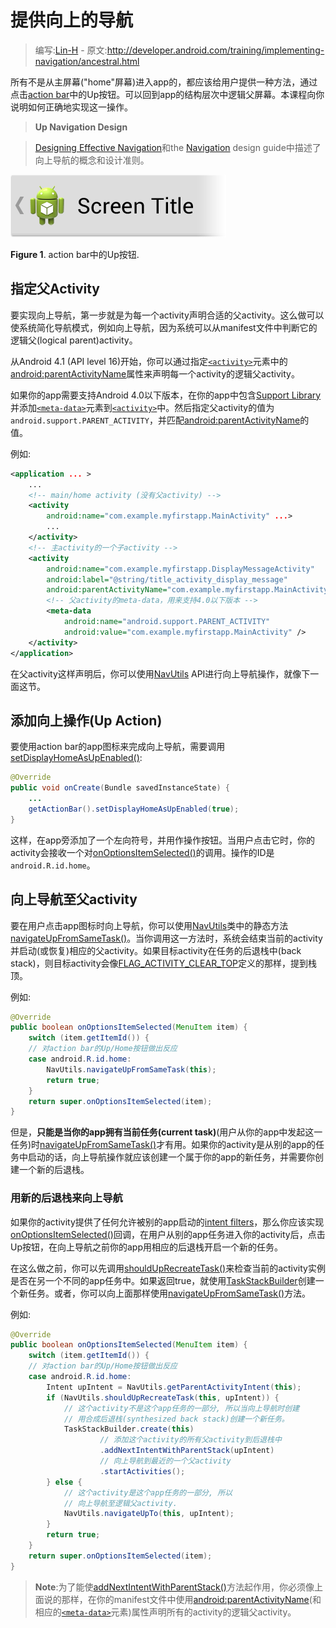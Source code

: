 # 提供向上的导航

> 编写:[Lin-H](https://github.com/Lin-H) - 原文:<http://developer.android.com/training/implementing-navigation/ancestral.html>

所有不是从主屏幕("home"屏幕)进入app的，都应该给用户提供一种方法，通过点击[action bar](http://developer.android.com/guide/topics/ui/actionbar.html)中的Up按钮。可以回到app的结构层次中逻辑父屏幕。本课程向你说明如何正确地实现这一操作。

>**Up Navigation Design**

>[Designing Effective Navigation](http://developer.android.com/training/design-navigation/ancestral-temporal.html)和the [Navigation](http://developer.android.com/training/design-navigation/ancestral-temporal.html) design guide中描述了向上导航的概念和设计准则。

![Figure 1. action bar中的Up按钮.](implementing-navigation-up.png)

**Figure 1**. action bar中的Up按钮.

## 指定父Activity

要实现向上导航，第一步就是为每一个activity声明合适的父activity。这么做可以使系统简化导航模式，例如向上导航，因为系统可以从manifest文件中判断它的逻辑父(logical parent)activity。

从Android 4.1 (API level 16)开始，你可以通过指定[`<activity>`](http://developer.android.com/guide/topics/manifest/activity-element.html)元素中的[android:parentActivityName](http://developer.android.com/guide/topics/manifest/activity-element.html#parent)属性来声明每一个activity的逻辑父activity。

如果你的app需要支持Android 4.0以下版本，在你的app中包含[Support Library](http://developer.android.com/tools/support-library/index.html)并添加[`<meta-data>`](http://developer.android.com/guide/topics/manifest/meta-data-element.html)元素到[`<activity>`](http://developer.android.com/guide/topics/manifest/activity-element.html)中。然后指定父activity的值为`android.support.PARENT_ACTIVITY`，并匹配[android:parentActivityName](http://developer.android.com/guide/topics/manifest/activity-element.html#parent)的值。

例如:

```xml
<application ... >
    ...
    <!-- main/home activity (没有父activity) -->
    <activity
        android:name="com.example.myfirstapp.MainActivity" ...>
        ...
    </activity>
    <!-- 主activity的一个子activity -->
    <activity
        android:name="com.example.myfirstapp.DisplayMessageActivity"
        android:label="@string/title_activity_display_message"
        android:parentActivityName="com.example.myfirstapp.MainActivity" >
        <!-- 父activity的meta-data，用来支持4.0以下版本 -->
        <meta-data
            android:name="android.support.PARENT_ACTIVITY"
            android:value="com.example.myfirstapp.MainActivity" />
    </activity>
</application>
```

在父activity这样声明后，你可以使用[NavUtils](http://developer.android.com/reference/android/support/v4/app/NavUtils.html) API进行向上导航操作，就像下一面这节。

## 添加向上操作(Up Action)

要使用action bar的app图标来完成向上导航，需要调用[setDisplayHomeAsUpEnabled()](http://developer.android.com/reference/android/app/ActionBar.html#setDisplayHomeAsUpEnabled%28boolean%29):

```java
@Override
public void onCreate(Bundle savedInstanceState) {
    ...
    getActionBar().setDisplayHomeAsUpEnabled(true);
}
```

这样，在app旁添加了一个左向符号，并用作操作按钮。当用户点击它时，你的activity会接收一个对[onOptionsItemSelected()](http://developer.android.com/reference/android/app/Activity.html#onOptionsItemSelected%28android.view.MenuItem%29)的调用。操作的ID是`android.R.id.home`。

## 向上导航至父activity

要在用户点击app图标时向上导航，你可以使用[NavUtils](http://developer.android.com/reference/android/support/v4/app/NavUtils.html)类中的静态方法[navigateUpFromSameTask()](http://developer.android.com/reference/android/support/v4/app/NavUtils.html#navigateUpFromSameTask%28android.app.Activity%29)。当你调用这一方法时，系统会结束当前的activity并启动(或恢复)相应的父activity。如果目标activity在任务的后退栈中(back stack)，则目标activity会像[FLAG_ACTIVITY_CLEAR_TOP](http://developer.android.com/reference/android/content/Intent.html#FLAG_ACTIVITY_CLEAR_TOP)定义的那样，提到栈顶。

例如:

```java
@Override
public boolean onOptionsItemSelected(MenuItem item) {
    switch (item.getItemId()) {
    // 对action bar的Up/Home按钮做出反应
    case android.R.id.home:
        NavUtils.navigateUpFromSameTask(this);
        return true;
    }
    return super.onOptionsItemSelected(item);
}
```

但是，**只能是当你的app拥有当前任务(current task)**(用户从你的app中发起这一任务)时[navigateUpFromSameTask()](http://developer.android.com/reference/android/support/v4/app/NavUtils.html#navigateUpFromSameTask%28android.app.Activity%29)才有用。如果你的activity是从别的app的任务中启动的话，向上导航操作就应该创建一个属于你的app的新任务，并需要你创建一个新的后退栈。

### 用新的后退栈来向上导航

如果你的activity提供了任何允许被别的app启动的[intent filters](http://developer.android.com/guide/components/intents-filters.html#ifs)，那么你应该实现[onOptionsItemSelected()](http://developer.android.com/reference/android/app/Activity.html#onOptionsItemSelected%28android.view.MenuItem%29)回调，在用户从别的app任务进入你的activity后，点击Up按钮，在向上导航之前你的app用相应的后退栈开启一个新的任务。

在这么做之前，你可以先调用[shouldUpRecreateTask()](http://developer.android.com/reference/android/support/v4/app/NavUtils.html#shouldUpRecreateTask%28android.app.Activity,%20android.content.Intent%29)来检查当前的activity实例是否在另一个不同的app任务中。如果返回true，就使用[TaskStackBuilder](http://developer.android.com/reference/android/support/v4/app/TaskStackBuilder.html)创建一个新任务。或者，你可以向上面那样使用[navigateUpFromSameTask()](http://developer.android.com/reference/android/support/v4/app/NavUtils.html#navigateUpFromSameTask%28android.app.Activity%29)方法。

例如:

```java
@Override
public boolean onOptionsItemSelected(MenuItem item) {
    switch (item.getItemId()) {
    // 对action bar的Up/Home按钮做出反应
    case android.R.id.home:
        Intent upIntent = NavUtils.getParentActivityIntent(this);
        if (NavUtils.shouldUpRecreateTask(this, upIntent)) {
            // 这个activity不是这个app任务的一部分, 所以当向上导航时创建
            // 用合成后退栈(synthesized back stack)创建一个新任务。
            TaskStackBuilder.create(this)
                    // 添加这个activity的所有父activity到后退栈中
                    .addNextIntentWithParentStack(upIntent)
                    // 向上导航到最近的一个父activity
                    .startActivities();
        } else {
            // 这个activity是这个app任务的一部分, 所以
            // 向上导航至逻辑父activity.
            NavUtils.navigateUpTo(this, upIntent);
        }
        return true;
    }
    return super.onOptionsItemSelected(item);
}
```

>**Note**:为了能使[addNextIntentWithParentStack()](http://developer.android.com/reference/android/support/v4/app/TaskStackBuilder.html#addNextIntentWithParentStack%28android.content.Intent%29)方法起作用，你必须像上面说的那样，在你的manifest文件中使用[android:parentActivityName](http://developer.android.com/guide/topics/manifest/activity-element.html#parent)(和相应的[`<meta-data>`](http://developer.android.com/guide/topics/manifest/meta-data-element.html)元素)属性声明所有的activity的逻辑父activity。
